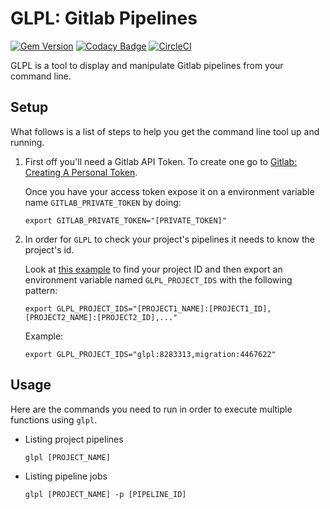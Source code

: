 # GLPL: Gitlab Pipelines

[![Gem Version](https://badge.fury.io/rb/glpl.svg)](https://badge.fury.io/rb/glpl)
[![Codacy Badge](https://api.codacy.com/project/badge/Grade/b88745d71e95457d992e36ef08dbaef4)](https://app.codacy.com/app/joaofcosta/glpl?utm_source=github.com&utm_medium=referral&utm_content=joaofcosta/glpl&utm_campaign=Badge_Grade_Dashboard)
[![CircleCI](https://circleci.com/gh/joaofcosta/glpl/tree/master.svg?style=svg)](https://circleci.com/gh/joaofcosta/glpl/tree/master)

GLPL is a tool to display and manipulate Gitlab pipelines from your command line.

## Setup

What follows is a list of steps to help you get the command line tool up and running.

1. First off you'll need a Gitlab API Token. To create one go to [Gitlab: Creating A Personal Token](https://docs.gitlab.com/ee/user/profile/personal_access_tokens.html#creating-a-personal-access-token).

	Once you have your access token expose it on a environment variable name `GITLAB_PRIVATE_TOKEN` by doing:

	```
	export GITLAB_PRIVATE_TOKEN="[PRIVATE_TOKEN]"
	```

2. In order for `GLPL` to check your project's pipelines it needs to know the project's id.

	Look at [this example](https://i.imgur.com/R6zQ1Es.png) to find your project ID and then export an environment variable named `GLPL_PROJECT_IDS` with the following pattern:

	```
	export GLPL_PROJECT_IDS="[PROJECT1_NAME]:[PROJECT1_ID],[PROJECT2_NAME]:[PROJECT2_ID],..."
	```

	Example:

	```
	export GLPL_PROJECT_IDS="glpl:8283313,migration:4467622"
	```

## Usage

Here are the commands you need to run in order to execute multiple functions using `glpl`.

* Listing project pipelines

	```
	glpl [PROJECT_NAME]
	```

* Listing pipeline jobs

	```
	glpl [PROJECT_NAME] -p [PIPELINE_ID]
	```
